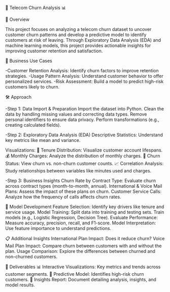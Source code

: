 📶 Telecom Churn Analysis 📊

📄 Overview

This project focuses on analyzing a telecom churn dataset to uncover customer churn patterns and develop a predictive model to identify customers at risk of leaving. Through Exploratory Data Analysis (EDA) and machine learning models, this project provides actionable insights for improving customer retention and satisfaction.

🎯 Business Use Cases

-Customer Retention Analysis: Identify churn factors to improve retention strategies.
-Usage Pattern Analysis: Understand customer behavior to offer personalized services.
-Risk Assessment: Build a model to predict high-risk customers likely to churn.

🛠️ Approach

-Step 1: Data Import & Preparation
Import the dataset into Python.
Clean the data by handling missing values and correcting data types.
Remove personal identifiers to ensure data privacy.
Perform transformations (e.g., creating calculated fields).

-Step 2: Exploratory Data Analysis (EDA)
Descriptive Statistics: Understand key metrics like mean and variance.

Visualizations:
📅 Tenure Distribution: Visualize customer account lifespans.
💰 Monthly Charges: Analyze the distribution of monthly charges.
🚪 Churn Status: View churn vs. non-churn customer counts.
📈 Correlation Analysis: Study relationships between variables like minutes used and charges.

-Step 3: Business Insights
Churn Rate by Contract Type: Evaluate churn across contract types (month-to-month, annual).
International & Voice Mail Plans: Assess the impact of these plans on churn.
Customer Service Calls: Analyze how the frequency of calls affects churn rates.

🤖 Model Development
Feature Selection: Identify key drivers like tenure and service usage.
Model Training:
Split data into training and testing sets.
Train models (e.g., Logistic Regression, Decision Tree).
Evaluate Performance: Measure accuracy, precision, recall, and F1-score.
Model Interpretation: Use feature importance to understand predictions.

📋 Additional Insights
International Plan Impact: Does it reduce churn?
Voice Mail Plan Impact: Compare churn between customers with and without the plan.
Usage Comparison: Explore the differences between churned and non-churned customers.

📝 Deliverables
📊 Interactive Visualizations: Key metrics and trends across customer segments.
📁 Predictive Model: Identifies high-risk churn customers.
📑 Insights Report: Document detailing analysis, insights, and model results.
